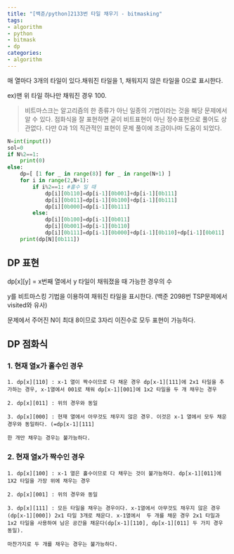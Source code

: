 ```yaml
---
title: "[백준/python]2133번 타일 채우기 - bitmasking"
tags:
- algorithm
- python
- bitmask
- dp
categories:
- algorithm
---
```


매 열마다 3개의 타일이 있다.채워진 타일을 1, 채워지지 않은 타일을 0으로 표시한다. 

ex)맨 위 타일 하나만 채워진 경우 100.

> 비트마스크는 알고리즘의 한 종류가 아닌 일종의 기법이라는 것을 해당 문제에서 알 수 있다. 
> 점화식을 잘 표현하면 굳이 비트표현이 아닌 정수표현으로 풀어도 상관없다. 
> 다만 0과 1의 직관적인 표현이 문제 풀이에 조금이나마 도움이 되었다.

```python
N=int(input())
sol=0
if N%2==1:
    print(0)
else:
    dp=[ [1 for _ in range(8)] for _ in range(N+1) ]
    for i in range(2,N+1):
        if i%2==1: #홀수 일 때
            dp[i][0b110]=dp[i-1][0b001]+dp[i-1][0b111]
            dp[i][0b011]=dp[i-1][0b100]+dp[i-1][0b111]
            dp[i][0b000]=dp[i-1][0b111]
        else:
            dp[i][0b100]=dp[i-1][0b011]
            dp[i][0b001]=dp[i-1][0b110]
            dp[i][0b111]=dp[i-1][0b000]+dp[i-1][0b110]+dp[i-1][0b011]
    print(dp[N][0b111])
```

## DP 표현

dp[x][y] = x번째 열에서 y 타일이 채워졌을 때 가능한 경우의 수

y를 비트마스킹 기법을 이용하여 채워진 타일을 표시한다. (백준 2098번 TSP문제에서 visited와 유사)

문제에서 주어진 N이 최대 8이므로 3자리 이진수로 모두 표현이 가능하다.

## DP 점화식
### 1. 현재 열x가 홀수인 경우

    1. dp[x][110] : x-1 열이 짝수이므로 다 채운 경우 dp[x-1][111]에 2x1 타일을 추가하는 경우, x-1열에서 001로 채워 dp[x-1][001]에 1x2 타일을 두 개 채우는 경우  
		
    2. dp[x][011] : 위의 경우와 동일
		
    3. dp[x][000] : 현재 열에서 아무것도 채우지 않은 경우. 이것은 x-1 열에서 모두 채운 경우와 동일하다. (=dp[x-1][111]
    
    한 개만 채우는 경우는 불가능하다.
    
### 2. 현재 열x가 짝수인 경우

    1. dp[x][100] : x-1 열은 홀수이므로 다 채우는 것이 불가능하다. dp[x-1][011]에 1X2 타일을 가장 위에 채우는 경우
		
    2. dp[x][001] : 위의 경우와 동일
		
    3. dp[x][111] : 모든 타일을 채우는 경우이다. x-1열에서 아무것도 채우지 않은 경우(dp[x-1][000]) 2x1 타일 3개로 채운다. x-1열에서  두 개를 채운 경우 2x1 타일과 1x2 타일을 사용하여 남은 공간을 채운다(dp[x-1][110], dp[x-1][011] 두 가지 경우 동일). 
		
    마찬가지로 두 개를 채우는 경우는 불가능하다.
